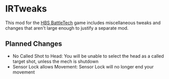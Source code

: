 # IRTweaks
This mod for the [HBS BattleTech](http://battletechgame.com/) game includes miscellaneous tweaks and changes that aren't large enough to justify a separate mod.

## Planned Changes

* No Called Shot to Head: You will be unable to select the head as a called target shot, unless the mech is shutdown
* Sensor Lock allows Movement: Sensor Lock will no longer end your movement

